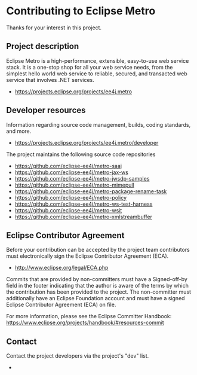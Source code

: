 # Contributing to Eclipse Metro

Thanks for your interest in this project.

## Project description

Eclipse Metro is a high-performance, extensible, easy-to-use web service stack.
It is a one-stop shop for all your web service needs, from the simplest hello
world web service to reliable, secured, and transacted web service that involves
.NET services.

* https://projects.eclipse.org/projects/ee4j.metro

## Developer resources

Information regarding source code management, builds, coding standards, and
more.

* https://projects.eclipse.org/projects/ee4j.metro/developer

The project maintains the following source code repositories

* https://github.com/eclipse-ee4j/metro-saaj
* https://github.com/eclipse-ee4j/metro-jax-ws
* https://github.com/eclipse-ee4j/metro-jwsdp-samples
* https://github.com/eclipse-ee4j/metro-mimepull
* https://github.com/eclipse-ee4j/metro-package-rename-task
* https://github.com/eclipse-ee4j/metro-policy
* https://github.com/eclipse-ee4j/metro-ws-test-harness
* https://github.com/eclipse-ee4j/metro-wsit
* https://github.com/eclipse-ee4j/metro-xmlstreambuffer

## Eclipse Contributor Agreement

Before your contribution can be accepted by the project team contributors must
electronically sign the Eclipse Contributor Agreement (ECA).

* http://www.eclipse.org/legal/ECA.php

Commits that are provided by non-committers must have a Signed-off-by field in
the footer indicating that the author is aware of the terms by which the
contribution has been provided to the project. The non-committer must
additionally have an Eclipse Foundation account and must have a signed Eclipse
Contributor Agreement (ECA) on file.

For more information, please see the Eclipse Committer Handbook:
https://www.eclipse.org/projects/handbook/#resources-commit

## Contact

Contact the project developers via the project's "dev" list.

* 